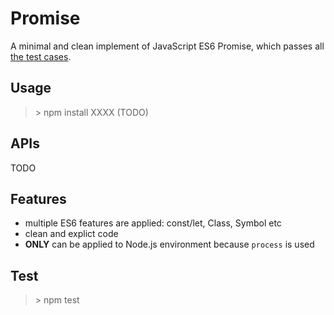 # Promise
A minimal and clean implement of JavaScript ES6 Promise, which passes all [the test cases](https://github.com/promises-aplus/promises-tests).

## Usage
> \> npm install XXXX (TODO)        

## APIs
TODO

## Features
* multiple ES6 features are applied: const/let, Class, Symbol etc   
* clean and explict code
* **ONLY** can be applied to Node.js environment because `process` is used

## Test
> \> npm test   
